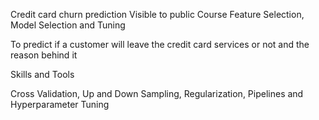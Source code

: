 Credit card churn prediction
Visible to public
Course Feature Selection, Model Selection and Tuning

To predict if a customer will leave the credit card services or not and the reason behind it

Skills and Tools

Cross Validation, Up and Down Sampling, Regularization, Pipelines and Hyperparameter Tuning
